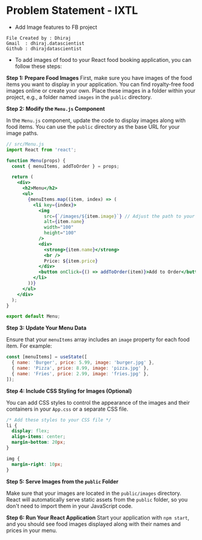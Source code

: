 # Problem Statement - IXTL 
* Add Image features to FB project

```
File Created by : Dhiraj
Gmail  : dhiraj.datascientist
Github : dhirajdatascientist
```

* To add images of food to your React food booking application, you can follow these steps:

**Step 1: Prepare Food Images**
First, make sure you have images of the food items you want to display in your application. You can find royalty-free food images online or create your own. Place these images in a folder within your project, e.g., a folder named `images` in the `public` directory.

**Step 2: Modify the `Menu.js` Component**

In the `Menu.js` component, update the code to display images along with food items. You can use the `public` directory as the base URL for your image paths.

```jsx
// src/Menu.js
import React from 'react';

function Menu(props) {
  const { menuItems, addToOrder } = props;

  return (
    <div>
      <h2>Menu</h2>
      <ul>
        {menuItems.map((item, index) => (
          <li key={index}>
            <img
              src={`/images/${item.image}`} // Adjust the path to your images
              alt={item.name}
              width="100"
              height="100"
            />
            <div>
              <strong>{item.name}</strong>
              <br />
              Price: ${item.price}
            </div>
            <button onClick={() => addToOrder(item)}>Add to Order</button>
          </li>
        ))}
      </ul>
    </div>
  );
}

export default Menu;
```

**Step 3: Update Your Menu Data**

Ensure that your `menuItems` array includes an `image` property for each food item. For example:

```jsx
const [menuItems] = useState([
  { name: 'Burger', price: 5.99, image: 'burger.jpg' },
  { name: 'Pizza', price: 8.99, image: 'pizza.jpg' },
  { name: 'Fries', price: 2.99, image: 'fries.jpg' },
]);
```

**Step 4: Include CSS Styling for Images (Optional)**

You can add CSS styles to control the appearance of the images and their containers in your `App.css` or a separate CSS file.

```css
/* Add these styles to your CSS file */
li {
  display: flex;
  align-items: center;
  margin-bottom: 20px;
}

img {
  margin-right: 10px;
}
```

**Step 5: Serve Images from the `public` Folder**

Make sure that your images are located in the `public/images` directory. React will automatically serve static assets from the `public` folder, so you don't need to import them in your JavaScript code.

**Step 6: Run Your React Application**
Start your application with `npm start`, and you should see food images displayed along with their names and prices in your menu.
